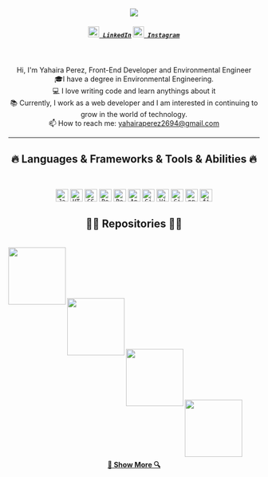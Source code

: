
<h1 align="center">
  <a href="https://git.io/typing-svg">
    <img src="https://readme-typing-svg.herokuapp.com/?lines=Hello,+There!+👋;This+is+Yahaira+Perez....;Nice+to+meet+you!&center=true&size=30">
  </a>
</h1>

<h5 align="center">
  <code><a href="https://www.linkedin.com/in/yahaira-perez/" title="LinkedIn Profile"><img width="22" src="images/linkedin.svg"> LinkedIn</a></code>
  <code><a href="h[ttps://www.instagram.com/yahaira_perez19/)" title="Instagram Profile"><img width="22" src="images/instagram.svg"> Instagram</a></code>
</h5>
<br>
<p align="center">
  Hi, I'm Yahaira Perez, Front-End Developer and Environmental Engineer
  <br>
  🎓I have a degree in Environmental Engineering.
  <br>
  💻 I love writing code and learn anythings about it
  <br>
  📚 Currently, I work as a web developer and I am interested in continuing to grow in the world of technology.
  <br>
  📫 How to reach me: <a href="mailto: yahairaperez2694@gmail.com">yahairaperez2694@gmail.com</a>
</p>

<hr>
<h2 align="center">🔥 Languages & Frameworks & Tools & Abilities 🔥</h2>
<br>
<p align="center">
  <code><img title="Javascript" height="25" src="images/javascript.svg"></code>
  <code><img title="HTML5" height="25" src="images/html5.svg"></code>
  <code><img title="CSS" height="25" src="images/css.svg"></code>
  <code><img title="React" height="25" src="images/react-original.svg"></code>
  <code><img title="Redux" height="25" src="images/redux.svg"></code>
  <code><img title="AngularJS" height="25" src="images/angularjs.png"></code>
  <code><img title="Git" height="25" src="images/git-original.svg"></code>
  <code><img title="Visual Studio Code" height="25" src="images/vscode.png"></code>
  <code><img title="GitHub" height="25" src="images/github.svg"></code>
  <code><img title="npm" height="25" src="images/npm.svg"></code>
  <code><img title="figma" height="25" src="images/figma-icon.svg"></code>
</p>

<h2 align="center">👨‍💻 Repositories 👨‍💻</h2>
<br>
<div width="100%" align="center">
  <a align="left" href="https://github.com/YahairaPerez1994/DEV005-cipher" title="Cipher"><img align="left" height="115" src="https://github-readme-stats.vercel.app/api/pin/?username=yahaira-perez&t&border_color=61dafb&border_radius=10"></a>
</div>
<br/><br/><br/><br/><br/><br/>
<div width="100%" align="center">
  <a align="left" href="https://github.com/YahairaPerez1994/DEV005-data-lovers" title="Data Lovers-Pokedex"><img align="left" height="115" src="https://github-readme-stats.vercel.app/api/pin/?username=yahaira-perez&t&border_color=61dafb&border_radius=10"></a>
  </div>
<br/><br/><br/><br/><br/><br/>
<div width="100%" align="center">
  <a align="left" href="https://github.com/YahairaPerez1994/DEV005-social-network" title="Social Network "Emprende""><img align="left" height="115" src="https://github-readme-stats.vercel.app/api/pin/?username=yahaira-perez&t&border_color=61dafb&border_radius=10"></a>
</div>
<br/><br/><br/><br/><br/><br/>
<div width="100%" align="center">
  <a align="left" href="https://github.com/YahairaPerez1994/DEV005-md-links" title="md-links"><img align="left" height="115" src="https://github-readme-stats.vercel.app/api/pin/?username=yahaira-perez&t&border_color=61dafb&border_radius=10"></a>
</div>
<br/><br/><br/><br/><br/><br/>

<h4 align="center">
  <a href="https://github.com/YahairaPerez1994?tab=repositories" title="Show Repositories">🔎 Show More 🔍</a>
</h4>


<!--
**zumrudu-anka/zumrudu-anka** is a ✨ _special_ ✨ repository because its `README.md` (this file) appears on your GitHub profile.

Here are some ideas to get you started:

- 🔭 I’m currently working on ...
- 🌱 I’m currently learning ...
- 👯 I’m looking to collaborate on ...
- 🤔 I’m looking for help with ...
- 💬 Ask me about ...
- 📫 How to reach me: ...
- 😄 Pronouns: ...
- ⚡ Fun fact: ...


Notes: If you want use this readme, firstly star it please. If you can't align your repositories like this, please change your repository desription to shorter than now. Maybe 4 or 5 word will be good.

![Metrics](https://metrics.lecoq.io/zumrudu-anka?template=classic&base.header=0&base.activity=0&base.community=0&base.repositories=0&base.metadata=0&achievements=1&achievements.threshold=C&achievements.secrets=true&achievements.limit=0&config.timezone=Europe%2FIstanbul)

-->
